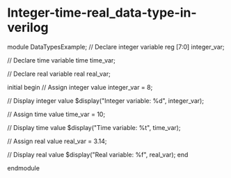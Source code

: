 # Integer-time-real_data-type-in-verilog
module DataTypesExample;
  // Declare integer variable
  reg [7:0] integer_var;

  // Declare time variable
  time time_var;

  // Declare real variable
  real real_var;

  initial begin
    // Assign integer value
    integer_var = 8;

   // Display integer value
    $display("Integer variable: %d", integer_var);

   // Assign time value
    time_var = 10;

   // Display time value
    $display("Time variable: %t", time_var);

   // Assign real value
    real_var = 3.14;

   // Display real value
    $display("Real variable: %f", real_var);
  end

endmodule

